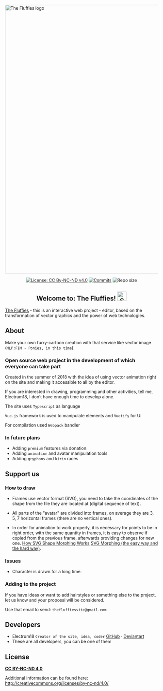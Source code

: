 <a href="https://the-fluffies.net" target="_blank" rel="noopener noreferrer"><img width="882" src="https://raw.githubusercontent.com/Electrum18/The-Fluffies/master/src/assets/img/announcement.png" alt="The Fluffies logo"></a>

<p align="center">
  <a href="https://github.com/Electrum18/The-Fluffies/blob/master/LICENSE"><img src="https://img.shields.io/badge/license-CC%20By--NC--ND%20v4.0-yellow.svg" alt="License: CC By-NC-ND v4.0"></a>
  <a href="https://github.com/Electrum18/The-Fluffies/commits/master"><img src="https://img.shields.io/github/last-commit/Electrum18/The-Fluffies.svg" alt="Commits"></a>
  <img src="https://img.shields.io/github/repo-size/Electrum18/The-Fluffies.svg" alt="Repo size">
</p>

<h2 align="center">Welcome to: The Fluffies! <img width="30" src="https://files.everypony.ru/smiles/09/de/61c292.png" alt="Smiling Fluttershy"></h2>

[The Fluffies](https://the-fluffies.net/) - this is an interactive web project - editor, based on the transformation of vector graphics and the power of web technologies.

## About
Make your own furry-cartoon creation with that service like vector image (`MLP:FIM - Ponies, in this time`).

### Open source web project in the development of which everyone can take part
Created in the summer of 2018 with the idea of &#8203;&#8203;using vector animation right on the site and making it accessible to all by the editor.

If you are interested in drawing, programming and other activities, tell me, Electrum18, I don’t have enough time to develop alone.

The site uses `Typescript` as language

`Vue.js` framework is used to manipulate elements and `Vuetify` for UI

For compilation used `Webpack` bandler

### In future plans
- Adding `premium` features via donation
- Adding `animation` and avatar manipulation tools
- Adding `gryphons` and `kirin` races

## Support us

### How to draw
- Frames use vector format (SVG), you need to take the coordinates of the shape from the file they are located at (digital sequence of text).

- All parts of the "avatar" are divided into frames, on average they are 3, 5, 7 horizontal frames (there are no vertical ones).

- In order for animation to work properly, it is necessary for points to be in right order, with the same quantity in frames, it is easy to observe if copied from the previous frame, afterwards providing changes for new one.
[How SVG Shape Morphing Works](https://css-tricks.com/svg-shape-morphing-works/)
[SVG Morphing (the easy way and the hard way)](https://codeburst.io/svg-morphing-the-easy-way-and-the-hard-way-c117a620b65f).


### Issues
- Character is drawn for a long time.

### Adding to the project
If you have ideas or want to add hairstyles or something else to the project, let us know and your proposal will be considered.

Use that email to send: `thefluffiessite@gmail.com`

## Developers

- Electrum18 `Creator of the site, idea, coder` [GitHub](https://github.com/Electrum18) &middot; [Deviantart](https://www.deviantart.com/electedpony)
- These are all developers, you can be one of them

## License
**[CC BY-NC-ND 4.0](https://github.com/Electrum18/The-Fluffies/blob/master/LICENSE)**

Additional information can be found here: http://creativecommons.org/licenses/by-nc-nd/4.0/
